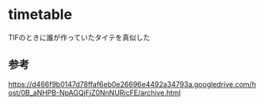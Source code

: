 # timetable
TIFのときに誰が作っていたタイテを真似した

## 参考
https://d466f9b0147d78ffaf6eb0e26696e4492a34793a.googledrive.com/host/0B_aNHPB-NpAGQjFjZ0NnNURjcFE/archive.html 
